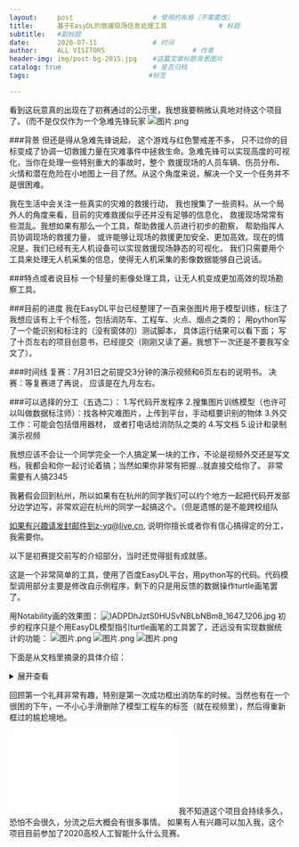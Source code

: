 ```yaml
---
layout:     post                    # 使用的布局（不需要改）
title:      基于EasyDL的救援现场信息处理工具             # 标题 
subtitle:   #副标题
date:       2020-07-11              # 时间
author:     ALL VISITORS                      # 作者
header-img: img/post-bg-2015.jpg    #这篇文章标题背景图片
catalog: true                       # 是否归档
tags:                              #标签

---
```


看到这玩意真的出现在了初赛通过的公示里，我想我要稍微认真地对待这个项目了。（而不是仅仅作为一个急难先锋玩家
![图片.png](https://i.loli.net/2020/07/11/u2S5nzBAGK6fiXZ.png)

###背景
但还是得从急难先锋说起， 这个游戏与红色警戒差不多， 只不过你的目标变成了协调一切救援力量在灾难事件中拯救生命。急难先锋可以实现高度的可视化，当你在处理一些特别重大的事故时，整个
救援现场的人员车辆、伤员分布、火情和潜在危险在小地图上一目了然。从这个角度来说，解决一个又一个任务并不是很困难。

我在生活中会关注一些真实的灾难的救援行动， 我也搜集了一些资料。从一个局外人的角度来看，目前的灾难救援似乎还并没有足够的信息化， 救援现场常常有些混乱。我想如果有那么一个工具，帮助救援人员进行初步的勘察， 帮助指挥人员协调现场的救援力量，
或许能够让现场的救援更加安全、更加高效。现在的情况是，我们已经有无人机设备可以实现救援现场静态的可视化， 我们只需要用个工具来处理无人机采集的信息，使得无人机采集的影像数据能够自己说话。


###特点或者说目标
一个轻量的影像处理工具，让无人机变成更加高效的现场勘察工具。

###目前的进度
我在EasyDL平台已经整理了一百来张图片用于模型训练，标注了我想应该有上千个标签，包括消防车、工程车、火点、烟点之类的；
用python写了一个能识别和标注的（没有窗体的）测试脚本， 具体运行结果可以看下面；
写了十页左右的项目创意书，已经提交（刚刚又读了遍，我想下一次还是不要我写全文了）。


###时间线
复赛：7月31日之前提交3分钟的演示视频和6页左右的说明书。
决赛：等复赛进了再说， 应该是在九月左右。

###可以选择的分工（五选二）：
1.写代码开发程序
2.搜集图片训练模型（也许可以叫做数据标注师）：找各种灾难图片，上传到平台，手动框要识别的物体
3.外交工作：可能会包括借用器材， 或者打电话给消防队之类的
4.写文档
5.设计和录制演示视频

我想应该不会让一个同学完全一个人搞定某一块的工作，不论是视频外交还是写文档，我都会和你一起讨论着搞；当然如果你非常有把握...就直接交给你了。
非常需要有人搞2345

我暑假会回到杭州，所以如果有在杭州的同学我们可以约个地方一起把代码开发部分边学边写，非常欢迎在杭州的同学一起搞这个。（但是遗憾的是不能跨校组队


 如果有兴趣请发封邮件到z-yq@live.cn, 说明你擅长或者你有信心搞得定的分工，我需要你。






以下是初赛提交前写的介绍部分，当时还觉得挺有成就感。



这是一个非常简单的工具，使用了百度EasyDL平台，用python写的代码。代码模型调用部分主要是修改自示例程序，剩下的只是用反馈的数据操作turtle画笔罢了。


用Notability画的效果图：
 ![lADPDhJztS0HUSvNBLbNBm8_1647_1206.jpg](https://i.loli.net/2020/06/25/Vuh3ONjem5bqM87.jpg)
 初步的程序只是个用EasyDL模型指引turtle画笔的工具罢了，还远没有实现数据统计的功能：
 ![图片.png](https://i.loli.net/2020/06/25/sCk6QoMjvYzIdNA.png)
 ![图片.png](https://i.loli.net/2020/06/25/1UbunzsgMLZRJpD.png)
 ![图片.png](https://i.loli.net/2020/06/25/j46KhnCU2SXmBs7.png)
    
 下面是从文档里摘录的具体介绍：
  
  
<details>
<summary>展开查看</summary>
<pre><code>
    当严重的灾难发生后，抵达现场的第一批救援队伍是抢救现场人民群众生命财产的黄金
力量，也是向指挥部反馈受灾信息、协调后续救援力量的第一梯队。但是，在实际的重大灾
害、事故救援行动中，抵达现场的第一批队伍往往是当地基层的力量，不论是人员配置还是
设备配备都难以从全局的角度组织救援工作，也很难向后方指挥部提供整体的、科学的灾情
初步评估。而在一些大型灾难救援现场，大量集结的救援人员和车辆时而造成了救援现场秩
序混乱。现场救援车辆停放、部署的位置缺乏统一的调度规划，所造成的交通堵塞严重影响
了救援的效率。
    现场灾情瞬息万变，指挥部若不能及时掌握前方的灾情、不清楚现场的资源组织情况，
则无法保障现场救援的安全与效率。
   分析近些年来我国一些重大灾难的救援案例可以发现，前期勘察的不准确常常导致后续
增援力量装备不齐、部署无序的问题；而后期多部门协同的灾难救援指挥又因为对现场的整
体把握不够，导致救援通道拥堵、后勤得不到保障，并带来极大的安全隐患(消防局警官培
训基地, 2018)。
    在另一方面，从现实来看，搭载专业侦察设备和传感器的消防救援无人机在基层的普及
仍需要一些时间，但人工智能特别是物体识别技术却可以在一定程度上降低现场勘察对专业
硬件设备的依赖，从而使得普通的消费级无人机也具备初步的现场勘察能力。
将消费级的无人机设备和人工智能识别工具相结合，将降低在基层部署高效的无人机系
统的成本，提高基层应急力量的灾难现场勘察和现场指挥部的对救援的掌控能力，提高大型
救援现场的行动效率。
    从现场勘察的角度来看，目前已经有相当多的专业无人机设备在大型灾难救援现场发挥
过作用。但专业的无人机设备及操作人员高昂的运行成本和操作的技术难度，使得其大多只
能部署在省部级应急单位；而在最先抵达救援现场的基层救援队伍中少有配置专业的无人机
设备。事实上，基层救援部门的现场勘察依旧以观望、走访为主。从无人机硬件的使用成本
的角度考虑，消费级无人机设备更容易在基层应急部门中推广和普及。但目前缺乏针对消费
级无人机在灾难现场取得的影像资料的处理工具，导致已经在使用这一类无人机设备的基层
队伍大多仍然停留在观看无人机传回的影像资料，而无法将无人机采集的影像画面快速组织成
直观的数据。
在指挥部对现场应急资源的统计和调度方面，目前现场指挥部对不同单位的救援资源的
统计主要依靠传统的无线电系统或者手机、人员报送等方式。以贵阳5.20 居民楼倒塌事故
为例，各单位之间无线电系统的频道差异导致救援初期指挥系统严重不畅，指挥部对现场的
救援资源和整体部署缺乏全面的认识，导致救援现场秩序混乱(消防局警官培训基地, 2018)。
这一套基于EasyDL 的灾难现场信息处理工具主要对消费级无人机设备拍摄的现场航拍
图进行数据分析：在第一批的现场勘察阶段，可以识别出现场的烟点、火点、汽车残骸、水
淹的车辆等有关救援的重要信息以及电线杆、变压器等潜在危险目标，生成新的现场信息图，
供现场人员参考，也可通过各种方式传递给上级领导部门；在后续救援力量抵达之后，这套
工具将根据采集的航拍图统计现场救援车辆和救灾人员，供现场指挥部把握现场的救援力量
部署情况。

</code></pre>
</details>

回顾第一个礼拜非常有趣，特别是第一次成功框出消防车的时候。当然也有在一个很困的下午，一不小心手滑删除了模型工程车的标签（就在视频里），然后得重新框过的尴尬境地。
<iframe src="//player.bilibili.com/player.html?aid=711186082&bvid=BV1eD4y1Q7C7&cid=205464554&page=1" scrolling="no" border="0" frameborder="no" framespacing="0" allowfullscreen="true"> </iframe>
我不知道这个项目会持续多久，恐怕不会很久，分流之后大概会有很多事情。
如果有人有兴趣可以加入我，这个项目目前参加了2020高校人工智能什么什么竞赛。


